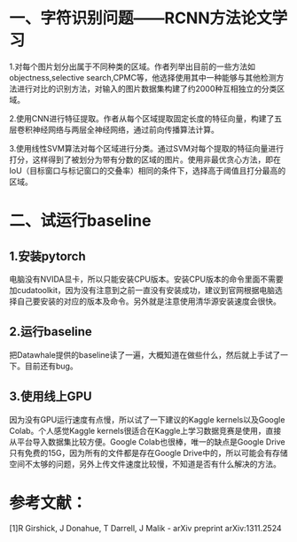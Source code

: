 # 一、字符识别问题——RCNN方法论文学习

1.对每个图片划分出属于不同种类的区域。作者列举出目前的一些方法如objectness,selective search,CPMC等，他选择使用其中一种能够与其他检测方法进行对比的识别方法，对输入的图片数据集构建了约2000种互相独立的分类区域。

2.使用CNN进行特征提取。作者从每个区域提取固定长度的特征向量，构建了五层卷积神经网络与两层全神经网络，通过前向传播算法计算。

3.使用线性SVM算法对每个区域进行分类。通过SVM对每个提取的特征向量进行打分，这样得到了被划分为带有分数的区域的图片。使用非最优贪心方法，即在IoU（目标窗口与标记窗口的交叠率）相同的条件下，选择高于阈值且打分最高的区域。

# 二、试运行baseline

## 1.安装pytorch

电脑没有NVIDA显卡，所以只能安装CPU版本。安装CPU版本的命令里面不需要加cudatoolkit，因为没有注意到之前一直没有安装成功，建议到官网根据电脑选择自己要安装的对应的版本及命令。另外就是注意使用清华源安装速度会很快。

## 2.运行baseline

把Datawhale提供的baseline读了一遍，大概知道在做些什么，然后就上手试了一下。目前还有bug。

## 3.使用线上GPU

因为没有GPU运行速度有点慢，所以试了一下建议的Kaggle kernels以及Google Colab。个人感觉Kaggle kernels很适合在Kaggle上学习数据竞赛是使用，直接从平台导入数据集比较方便。Google Colab也很棒，唯一的缺点是Google Drive只有免费的15G，因为所有的文件都是存在Google Drive中的，所以可能会有存储空间不太够的问题，另外上传文件速度比较慢，不知道是否有什么解决的方法。

# 参考文献：

[1]R Girshick, J Donahue, T Darrell, J Malik - arXiv preprint arXiv:1311.2524
